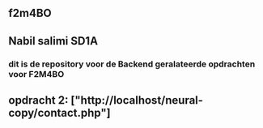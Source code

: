 ## f2m4BO

## Nabil salimi SD1A

### dit is de repository voor de Backend geralateerde opdrachten voor F2M4BO

## opdracht 2: ["http://localhost/neural-copy/contact.php"]




